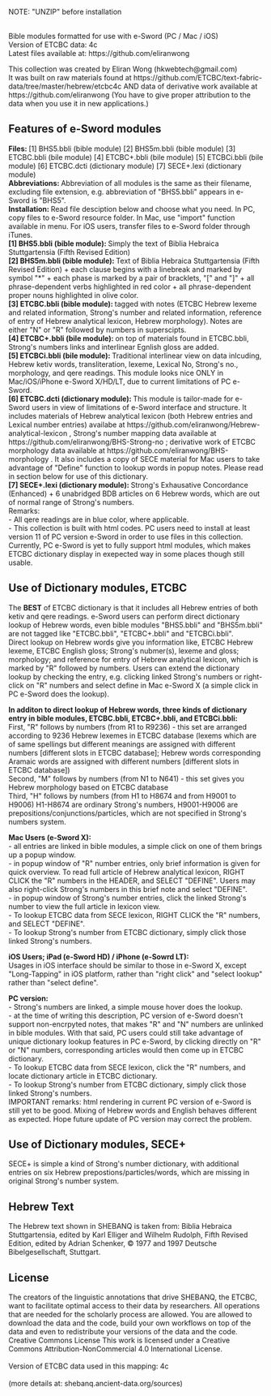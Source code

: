 NOTE: "UNZIP" before installation<br />
<br />

<p>Bible modules formatted for use with e-Sword (PC / Mac / iOS) <br />
Version of ETCBC data: 4c<br />
Latest files available at: https://github.com/eliranwong
</p>

<p>This collection was created by Eliran Wong (hkwebtech@gmail.com)<br />
It was built on raw materials found at https://github.com/ETCBC/text-fabric-data/tree/master/hebrew/etcbc4c AND data of derivative work available at https://github.com/eliranwong (You have to give proper attribution to the data when you use it in new applications.)
</p>

<h2>Features of e-Sword modules</h2>
<p>
<b>Files: </b>[1] BHS5.bbli (bible module) [2] BHS5m.bbli (bible module) [3] ETCBC.bbli (bile module) [4] ETCBC+.bbli (bile module) [5] ETCBCi.bbli (bile module) [6] ETCBC.dcti (dictionary module) [7] SECE+.lexi (dictionary module)<br />
<b>Abbreviations: </b>Abbreviation of all modules is the same as their filename, excluding file extension, e.g. abbreviation of "BHS5.bbli" appears in e-Sword is "BHS5".<br />
<b>Installation: </b>Read file desciption below and choose what you need.  In PC, copy files to e-Sword resource folder.  In Mac, use "import" function available in menu.  For iOS users, transfer files to e-Sword folder through iTunes.<br />
<b>[1] BHS5.bbli (bible module): </b>Simply the text of Biblia Hebraica Stuttgartensia (Fifth Revised Edition)<br />
<b>[2] BHS5m.bbli (bible module): </b>Text of Biblia Hebraica Stuttgartensia (Fifth Revised Edition) + each clause begins with a linebreak and marked by symbol "*" + each phase is marked by a pair of bracklets, "[" and "]" + all phrase-dependent verbs highlighted in red color + all phrase-dependent proper nouns highlighted in olive color.<br />
<b>[3] ETCBC.bbli (bible module): </b>tagged with notes (ETCBC Hebrew lexeme and related information, Strong's number and related information, reference of entry of Hebrew analytical lexicon, Hebrew morphology).  Notes are either "N" or "R" followed by numbers in superscipts.<br />
<b>[4] ETCBC+.bbli (bile module): </b>on top of materials found in ETCBC.bbli, Strong's numbers links and interlinear Egnlish gloss are added.<br />
<b>[5] ETCBCi.bbli (bile module): </b>Traditional interlinear view on data inlcuding, Hebrew ketiv words, transliteration, lexeme, Lexical No, Strong's no., morphology, and qere readings.  This module looks nice ONLY in Mac/iOS/iPhone e-Sword X/HD/LT, due to current limitations of PC e-Sword.<br />
<b>[6] ETCBC.dcti (dictionary module): </b>This module is tailor-made for e-Sword users in view of limitations of e-Sword interface and structure.  It includes materials of Hebrew analytical lexicon (both Hebrew entries and Lexical number entries) availabe at https://github.com/eliranwong/Hebrew-analytical-lexicon , Strong's number mapping data available at https://github.com/eliranwong/BHS-Strong-no ; derivative work of ETCBC morphology data available at https://github.com/eliranwong/BHS-morphology .  It also includes a copy of SECE material for Mac users to take advantage of "Define" function to lookup words in popup notes.  Please read in section below for use of this dictionary.<br />
<b>[7] SECE+.lexi (dictionary module): </b>Strong's Exhausative Concordance (Enhanced) + 6 unabridged BDB articles on 6 Hebrew words, which are out of normal range of Strong's numbers.<br />
Remarks:<br />
- All qere readings are in blue color, where applicable.<br />
- This collection is built with html codes.  PC users need to install at least version 11 of PC version e-Sword in order to use files in this collection.  Currently, PC e-Sword is yet to fully support html modules, which makes ETCBC dictionary display in exepected way in some places though still usable.
</p>
<h2>Use of Dictionary modules, ETCBC</h2>
<p>
The <b>BEST</b> of ETCBC dictionary is that it includes all Hebrew entries of both ketiv and qere readings.  e-Sword users can perform direct dictionary lookup of Hebrew words, even bible modules "BHS5.bbli" and "BHS5m.bbli" are not tagged like "ETCBC.bbli", "ETCBC+.bbli" and "ETCBCi.bbli".<br />
Direct lookup on Hebrew words give you information like, ETCBC Hebrew lexeme, ETCBC English gloss; Strong's nubmer(s), lexeme and gloss; morphology; and reference for entry of Hebrew analytical lexicon, which is marked by "R" followed by numbers.  Users can extend the dictionary lookup by checking the entry, e.g. clicking linked Strong's numbers or right-click on "R" numbers and select define in Mac e-Sword X (a simple click in PC e-Sword does the lookup).
</p>
<p>
<b>In additon to direct lookup of Hebrew words, three kinds of dictionary entry in bible modules, ETCBC.bbli, ETCBC+.bbli, and ETCBCi.bbli:</b><br />
First, "R" follows by numbers (from R1 to R9236) - this set are arranged according to 9236 Hebrew lexemes in ETCBC database (lexems which are of same spellings but different meanings are assigned with different numbers [different slots in ETCBC database]; Hebrew words corresponding Aramaic words are assigned with different numbers [different slots in ETCBC database])<br />
Second, "M" follows by numbers (from N1 to N641) - this set gives you Hebrew morphology based on ETCBC database<br />
Third, "H" follows by numbers (from H1 to H8674 and from H9001 to H9006) H1-H8674 are ordinary Strong's numbers, H9001-H9006 are prepositions/conjunctions/particles, which are not specified in Strong's numbers system.
</p>
<p>
<b>Mac Users (e-Sword X):</b><br />
- all entries are linked in bible modules, a simple click on one of them brings up a popup window.<br />
- in popup window of "R" number entries, only brief information is given for quick overview.  To read full article of Hebrew analytical lexicon, RIGHT CLICK the "R" numbers in the HEADER, and SELECT "DEFINE".  Users may also right-click Strong's numbers in this brief note and select "DEFINE".<br />
- in popup window of Strong's number entries, click the linked Strong's number to view the full article in lexicon view.<br />
- To lookup ETCBC data from SECE lexicon, RIGHT CLICK the "R" numbers, and SELECT "DEFINE".<br />
- To lookup Strong's number from ETCBC dictionary, simply click those linked Strong's numbers.
</p>
<p>
<b>iOS Users; iPad (e-Sword HD) / iPhone (e-Sowrd LT):</b><br />
Usages in iOS interface should be similar to those in e-Sword X, except "Long-Tapping" in iOS platform, rather than "right click" and "select lookup" rather than "select define".
</p>
<p>
<b>PC version:</b><br />
- Strong's numbers are linked, a simple mouse hover does the lookup.<br />
- at the time of writing this description, PC version of e-Sword doesn't support non-encrpyted notes, that makes "R" and "N" numbers are unlinked in bible modules.  With that said, PC users could still take advantage of unique dictionary lookup features in PC e-Sword, by clicking directly on "R" or "N" numbers, corresponding articles would then come up in ETCBC dictionary.<br />
- To lookup ETCBC data from SECE lexicon, click the "R" numbers, and locate dictionary article in ETCBC dictionary.<br />
- To lookup Strong's number from ETCBC dictionary, simply click those linked Strong's numbers.<br />
IMPORTANT remarks: html rendering in current PC version of e-Sword is still yet to be good.  Mixing of Hebrew words and English behaves different as expected.  Hope future update of PC version may correct the problem.
</p>
<h2>Use of Dictionary modules, SECE+</h2>
<p>
SECE+ is simple a kind of Strong's number dictionary, with additional entries on six Hebrew prepostions/particles/words, which are missing in original Strong's number system.
</p>
<h2>Hebrew Text</h2>
<p>
The Hebrew text shown in SHEBANQ is taken from: Biblia Hebraica Stuttgartensia, edited by Karl Elliger and Wilhelm Rudolph, Fifth Revised Edition, edited by Adrian Schenker, © 1977 and 1997 Deutsche Bibelgesellschaft, Stuttgart.<br />
</p>
<h2>License</h2>
<p>The creators of the linguistic annotations that drive SHEBANQ, the ETCBC, want to facilitate optimal access to their data by researchers. All operations that are needed for the scholarly process are allowed. You are allowed to download the data and the code, build your own workflows on top of the data and even to redistribute your versions of the data and the code.
<br />
Creative Commons License
This work is licensed under a Creative Commons Attribution-NonCommercial 4.0 International License.<br />
<br />
Version of ETCBC data used in this mapping: 4c<br /><br />
(more details at: shebanq.ancient-data.org/sources)
</p>
